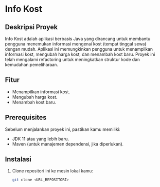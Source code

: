 # Info Kost

## Deskripsi Proyek
Info Kost adalah aplikasi berbasis Java yang dirancang untuk membantu pengguna menemukan informasi mengenai kost (tempat tinggal sewa) dengan mudah. Aplikasi ini memungkinkan pengguna untuk menampilkan informasi kost, mengubah harga kost, dan menambah kost baru. Proyek ini telah mengalami refactoring untuk meningkatkan struktur kode dan kemudahan pemeliharaan.

## Fitur
- Menampilkan informasi kost.
- Mengubah harga kost.
- Menambah kost baru.

## Prerequisites
Sebelum menjalankan proyek ini, pastikan kamu memiliki:
- JDK 11 atau yang lebih baru.
- Maven (untuk manajemen dependensi, jika diperlukan).

## Instalasi
1. Clone repositori ini ke mesin lokal kamu:
   ```bash
   git clone <URL_REPOSITORI>
